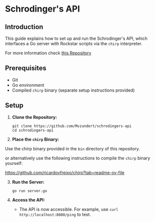 # Schrodinger's API

## Introduction

This guide explains how to set up and run the Schrodinger's API, which interfaces a Go server with Rockstar scripts via the `chirp` interpreter.

For more information check [this Repository](https://github.com/ricardovfreixo/chirp?tab=readme-ov-file)

## Prerequisites

- Git
- Go environment
- Compiled `chirp` binary (separate setup instructions provided)

## Setup

1. **Clone the Repository:**

   ```
   git clone https://github.com/Mvzundert/schrodingers-api
   cd schrodingers-api
   ```

2. **Place the `chirp` Binary:**

Use the chirp binary provided in the `bin` directory of this repository.

or alternatively use the following instructions to compile the `chirp` binary yourself:

https://github.com/ricardovfreixo/chirp?tab=readme-ov-file

3. **Run the Server:**

   ```
   go run server.go
   ```

4. **Access the API:**
   - The API is now accessible. For example, use `curl http://localhost:8080/ping` to test.
